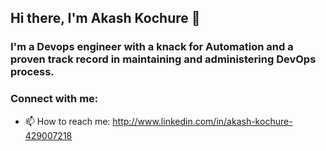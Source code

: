 ## Hi there, I'm Akash Kochure 👋

### I'm a Devops engineer with a knack for Automation and a proven track record in maintaining and administering DevOps process.


### Connect with me:
- 📫 How to reach me: http://www.linkedin.com/in/akash-kochure-429007218
